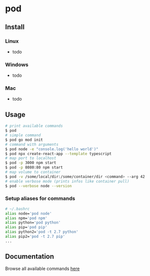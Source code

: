 # pod

## Install
### Linux
- todo
### Windows
- todo
### Mac
- todo

## Usage

```bash
# print available commands
$ pod
# simple command
$ pod go mod init
# command with arguments
$ pod node -e "console.log('hello world')"
$ pod npx create-react-app --template typescript
# map port to localhost
$ pod -p 3000 npm start
$ pod -p 8080:80 npm start
# map volume to container
$ pod -v /some/local/dir:/some/container/dir <command> --arg 42
# enable verbose mode (prints infos like container pull)
$ pod --verbose node --version
```

### Setup aliases for commands
```bash
# ~/.bashrc
alias node='pod node'
alias npm='pod npm'
alias python='pod python'
alias pip='pod pip'
alias python2='pod -t 2.7 python'
alias pip2='pod -t 2.7 pip'
...
```

## Documentation
Browse all available commands [here](docs/pod.md)